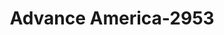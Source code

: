 ---
f_zip-code: 24251
f_state-code: VA
title: Advance America-2953
f_phone: 276-386-2631
f_city-only: Gate City
f_address: 241 Gateway Plz Ste 106 Gate City
f_location-unique-id: '2953'
slug: advance-america-2953
updated-on: '2024-05-30T13:46:58.046Z'
created-on: '2024-05-30T13:36:59.803Z'
published-on: '2024-05-30T13:54:32.469Z'
f_city-state: cms/city/gate-city-va.md
f_company: cms/company/advance-america.md
f_state: cms/state/virginia.md
layout: '[payday-loan].html'
tags: payday-loan
---